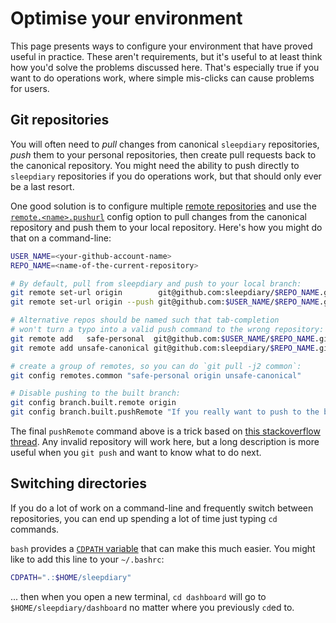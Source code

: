 # Optimise your environment

This page presents ways to configure your environment that have proved useful in practice.  These aren't requirements, but it's useful to at least think how you'd solve the problems discussed here.  That's especially true if you want to do operations work, where simple mis-clicks can cause problems for users.

## Git repositories

You will often need to _pull_ changes from canonical `sleepdiary` repositories, _push_ them to your personal repositories, then create pull requests back to the canonical repository.  You might need the ability to push directly to `sleepdiary` repositories if you do operations work, but that should only ever be a last resort.

One good solution is to configure multiple [remote repositories](https://git-scm.com/docs/git-remote) and use the [`remote.<name>.pushurl`](https://git-scm.com/docs/git-config#Documentation/git-config.txt-remoteltnamegtpushurl) config option to pull changes from the canonical repository and push them to your local repository.  Here's how you might do that on a command-line:

```bash
USER_NAME=<your-github-account-name>
REPO_NAME=<name-of-the-current-repository>

# By default, pull from sleepdiary and push to your local branch:
git remote set-url origin        git@github.com:sleepdiary/$REPO_NAME.git
git remote set-url origin --push git@github.com:$USER_NAME/$REPO_NAME.git

# Alternative repos should be named such that tab-completion
# won't turn a typo into a valid push command to the wrong repository:
git remote add   safe-personal  git@github.com:$USER_NAME/$REPO_NAME.git
git remote add unsafe-canonical git@github.com:sleepdiary/$REPO_NAME.git

# create a group of remotes, so you can do `git pull -j2 common`:
git config remotes.common "safe-personal origin unsafe-canonical"

# Disable pushing to the built branch:
git config branch.built.remote origin
git config branch.built.pushRemote "If you really want to push to the built branch, type git push origin built"
```

The final `pushRemote` command above is a trick based on [this stackoverflow thread](https://stackoverflow.com/questions/10260311/git-how-to-disable-push).  Any invalid repository will work here, but a long description is more useful when you `git push` and want to know what to do next.

## Switching directories

If you do a lot of work on a command-line and frequently switch between repositories, you can end up spending a lot of time just typing `cd` commands.

`bash` provides a [`CDPATH` variable](https://www.oreilly.com/library/view/bash-cookbook/0596526784/ch16s05.html) that can make this much easier.  You might like to add this line to your `~/.bashrc`:

```bash
CDPATH=".:$HOME/sleepdiary"
```

... then when you open a new terminal, `cd dashboard` will go to `$HOME/sleepdiary/dashboard` no matter where you previously `cd`ed to.
